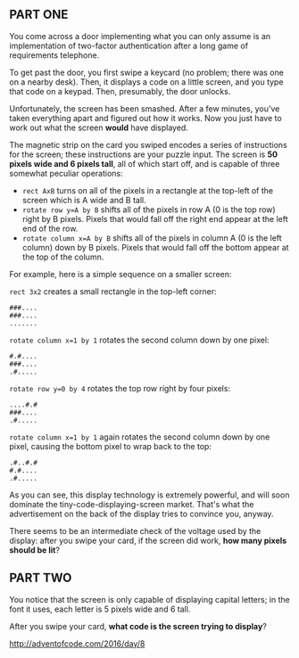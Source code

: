 ## PART ONE
You come across a door implementing what you can only assume is an implementation of two-factor authentication after a long game of requirements telephone.

To get past the door, you first swipe a keycard (no problem; there was one on a nearby desk). Then, it displays a code on a little screen, and you type that code on a keypad. Then, presumably, the door unlocks.

Unfortunately, the screen has been smashed. After a few minutes, you've taken everything apart and figured out how it works. Now you just have to work out what the screen **would** have displayed.

The magnetic strip on the card you swiped encodes a series of instructions for the screen; these instructions are your puzzle input. The screen is **50 pixels wide and 6 pixels tall**, all of which start off, and is capable of three somewhat peculiar operations:

- `rect AxB` turns on all of the pixels in a rectangle at the top-left of the screen which is A wide and B tall.
- `rotate row y=A by B` shifts all of the pixels in row A (0 is the top row) right by B pixels. Pixels that would fall off the right end appear at the left end of the row.
- `rotate column x=A by B` shifts all of the pixels in column A (0 is the left column) down by B pixels. Pixels that would fall off the bottom appear at the top of the column.

For example, here is a simple sequence on a smaller screen:

`rect 3x2` creates a small rectangle in the top-left corner:

    ###....
    ###....
    .......

`rotate column x=1 by 1` rotates the second column down by one pixel:

    #.#....
    ###....
    .#.....

`rotate row y=0 by 4` rotates the top row right by four pixels:

    ....#.#
    ###....
    .#.....

`rotate column x=1 by 1` again rotates the second column down by one pixel, causing the bottom pixel to wrap back to the top:

    .#..#.#
    #.#....
    .#.....

As you can see, this display technology is extremely powerful, and will soon dominate the tiny-code-displaying-screen market. That's what the advertisement on the back of the display tries to convince you, anyway.

There seems to be an intermediate check of the voltage used by the display: after you swipe your card, if the screen did work, **how many pixels should be lit**?

## PART TWO

You notice that the screen is only capable of displaying capital letters; in the font it uses, each letter is 5 pixels wide and 6 tall.

After you swipe your card, **what code is the screen trying to display**?

http://adventofcode.com/2016/day/8
